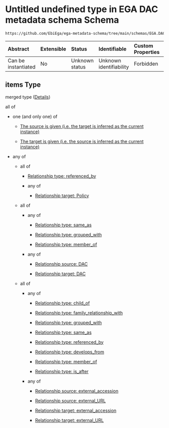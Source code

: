 # Untitled undefined type in EGA DAC metadata schema Schema

```txt
https://github.com/EbiEga/ega-metadata-schema/tree/main/schemas/EGA.DAC.json#/properties/dac_relationships/items
```



| Abstract            | Extensible | Status         | Identifiable            | Custom Properties | Additional Properties | Access Restrictions | Defined In                                                             |
| :------------------ | :--------- | :------------- | :---------------------- | :---------------- | :-------------------- | :------------------ | :--------------------------------------------------------------------- |
| Can be instantiated | No         | Unknown status | Unknown identifiability | Forbidden         | Allowed               | none                | [EGA.DAC.json\*](../../../schemas/EGA.DAC.json "open original schema") |

## items Type

merged type ([Details](ega-8-properties-dac-relationships-items.md))

all of

*   one (and only one) of

    *   [The source is given (i.e. the target is inferred as the current instance)](ega-12-definitions-ega-relationships-object-oneof-the-source-is-given-ie-the-target-is-inferred-as-the-current-instance.md "check type definition")

    *   [The target is given (i.e. the source is inferred as the current instance)](ega-12-definitions-ega-relationships-object-oneof-the-target-is-given-ie-the-source-is-inferred-as-the-current-instance.md "check type definition")

*   any of

    *   all of

        *   [Relationship type: referenced_by](ega-12-definitions-relationship-type-referenced_by.md "check type definition")

        *   any of

            *   [Relationship target: Policy](ega-12-definitions-relationship-target-policy.md "check type definition")

    *   all of

        *   any of

            *   [Relationship type: same_as](ega-12-definitions-relationship-type-same_as.md "check type definition")

            *   [Relationship type: grouped_with](ega-12-definitions-relationship-type-grouped_with.md "check type definition")

            *   [Relationship type: member_of](ega-12-definitions-relationship-type-member_of.md "check type definition")

        *   any of

            *   [Relationship source: DAC](ega-12-definitions-relationship-source-dac.md "check type definition")

            *   [Relationship target: DAC](ega-12-definitions-relationship-target-dac.md "check type definition")

    *   all of

        *   any of

            *   [Relationship type: child_of](ega-12-definitions-relationship-type-child_of.md "check type definition")

            *   [Relationship type: family_relationship_with](ega-12-definitions-relationship-type-family_relationship_with.md "check type definition")

            *   [Relationship type: grouped_with](ega-12-definitions-relationship-type-grouped_with.md "check type definition")

            *   [Relationship type: same_as](ega-12-definitions-relationship-type-same_as.md "check type definition")

            *   [Relationship type: referenced_by](ega-12-definitions-relationship-type-referenced_by.md "check type definition")

            *   [Relationship type: develops_from](ega-12-definitions-relationship-type-develops_from.md "check type definition")

            *   [Relationship type: member_of](ega-12-definitions-relationship-type-member_of.md "check type definition")

            *   [Relationship type: is_after](ega-12-definitions-relationship-type-is_after.md "check type definition")

        *   any of

            *   [Relationship source: external_accession](ega-12-definitions-relationship-source-external_accession.md "check type definition")

            *   [Relationship source: external_URL](ega-12-definitions-relationship-source-external_url.md "check type definition")

            *   [Relationship target: external_accession](ega-12-definitions-relationship-target-external_accession.md "check type definition")

            *   [Relationship target: external_URL](ega-12-definitions-relationship-target-external_url.md "check type definition")

